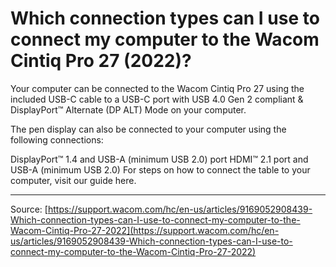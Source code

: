 # Which connection types can I use to connect my computer to the Wacom Cintiq Pro 27 (2022)?

Your computer can be connected to the Wacom Cintiq Pro 27 using the included USB-C cable to a USB-C port with USB 4.0 Gen 2 compliant & DisplayPort™ Alternate (DP ALT) Mode on your computer.


The pen display can also be connected to your computer using the following connections:


DisplayPort™ 1.4 and USB-A (minimum USB 2.0) port 
HDMI™ 2.1 port and USB-A (minimum USB 2.0) 
For steps on how to connect the table to your computer, visit our guide here.

---
Source: [https://support.wacom.com/hc/en-us/articles/9169052908439-Which-connection-types-can-I-use-to-connect-my-computer-to-the-Wacom-Cintiq-Pro-27-2022](https://support.wacom.com/hc/en-us/articles/9169052908439-Which-connection-types-can-I-use-to-connect-my-computer-to-the-Wacom-Cintiq-Pro-27-2022)
